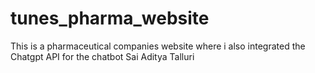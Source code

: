 # tunes_pharma_website
This is a pharmaceutical companies website where i also integrated the Chatgpt API for the chatbot 
Sai Aditya Talluri
